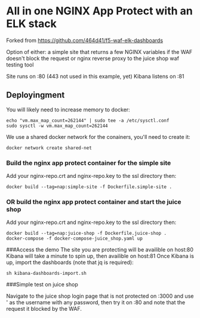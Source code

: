 # All in one NGINX App Protect with an ELK stack

Forked from <https://github.com/464d41/f5-waf-elk-dashboards>

Option of either:
a simple site that returns a few NGINX variables if the WAF doesn't block the request
or
nginx reverse proxy to the juice shop waf testing tool

Site runs on :80 (443 not used in this example, yet)
Kibana listens on :81

## Deployingment

You will likely need to increase memory to docker:

```
echo "vm.max_map_count=262144" | sudo tee -a /etc/sysctl.conf
sudo sysctl -w vm.max_map_count=262144
```

We use a shared docker network for the conainers, you'll need to create it:

```
docker network create shared-net
```

### Build the nginx app protect container for the simple site

Add your nginx-repo.crt and nginx-repo.key to the ssl directory then:

```
docker build --tag=nap:simple-site -f Dockerfile.simple-site .
```

### OR build the nginx app protect container and start the juice shop

Add your nginx-repo.crt and nginx-repo.key to the ssl directory then:

```
docker build --tag=nap:juice-shop -f Dockerfile.juice-shop .
docker-compose -f docker-compose-juice_shop.yaml up
```

###Access the demo
The site you are protecting will be availible on host:80
Kibana will take a minute to spin up, then availible on host:81
Once Kibana is up, import the dashboards (note that jq is required):

```
sh kibana-dashboards-import.sh
```

###Simple test on juice shop

Navigate to the juice shop login page that is not protected on :3000 and use ' as the username with any password, then try it on :80 and note that the request it blocked by the WAF.